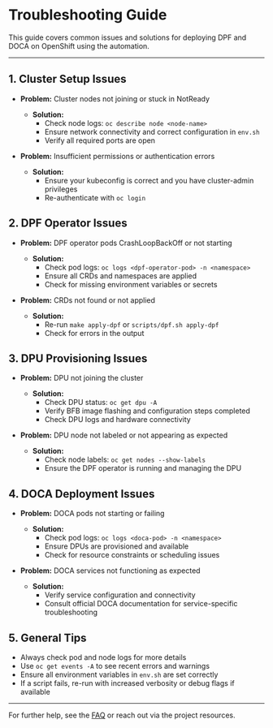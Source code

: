 # Troubleshooting Guide

This guide covers common issues and solutions for deploying DPF and DOCA on OpenShift using the automation.

---

## 1. Cluster Setup Issues
- **Problem:** Cluster nodes not joining or stuck in NotReady
  - **Solution:**
    - Check node logs: `oc describe node <node-name>`
    - Ensure network connectivity and correct configuration in `env.sh`
    - Verify all required ports are open

- **Problem:** Insufficient permissions or authentication errors
  - **Solution:**
    - Ensure your kubeconfig is correct and you have cluster-admin privileges
    - Re-authenticate with `oc login`

## 2. DPF Operator Issues
- **Problem:** DPF operator pods CrashLoopBackOff or not starting
  - **Solution:**
    - Check pod logs: `oc logs <dpf-operator-pod> -n <namespace>`
    - Ensure all CRDs and namespaces are applied
    - Check for missing environment variables or secrets

- **Problem:** CRDs not found or not applied
  - **Solution:**
    - Re-run `make apply-dpf` or `scripts/dpf.sh apply-dpf`
    - Check for errors in the output

## 3. DPU Provisioning Issues
- **Problem:** DPU not joining the cluster
  - **Solution:**
    - Check DPU status: `oc get dpu -A`
    - Verify BFB image flashing and configuration steps completed
    - Check DPU logs and hardware connectivity

- **Problem:** DPU node not labeled or not appearing as expected
  - **Solution:**
    - Check node labels: `oc get nodes --show-labels`
    - Ensure the DPF operator is running and managing the DPU

## 4. DOCA Deployment Issues
- **Problem:** DOCA pods not starting or failing
  - **Solution:**
    - Check pod logs: `oc logs <doca-pod> -n <namespace>`
    - Ensure DPUs are provisioned and available
    - Check for resource constraints or scheduling issues

- **Problem:** DOCA services not functioning as expected
  - **Solution:**
    - Verify service configuration and connectivity
    - Consult official DOCA documentation for service-specific troubleshooting

## 5. General Tips
- Always check pod and node logs for more details
- Use `oc get events -A` to see recent errors and warnings
- Ensure all environment variables in `env.sh` are set correctly
- If a script fails, re-run with increased verbosity or debug flags if available

---

For further help, see the [FAQ](faq.md) or reach out via the project resources.
